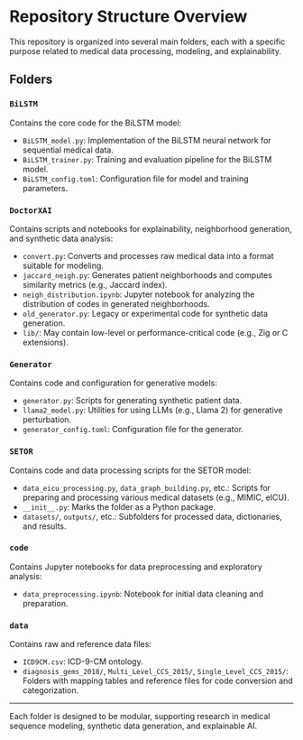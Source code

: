 # Repository Structure Overview

This repository is organized into several main folders, each with a specific purpose related to medical data processing, modeling, and explainability.

## Folders

### `BiLSTM`
Contains the core code for the BiLSTM model:
- `BiLSTM_model.py`: Implementation of the BiLSTM neural network for sequential medical data.
- `BiLSTM_trainer.py`: Training and evaluation pipeline for the BiLSTM model.
- `BiLSTM_config.toml`: Configuration file for model and training parameters.

### `DoctorXAI`
Contains scripts and notebooks for explainability, neighborhood generation, and synthetic data analysis:
- `convert.py`: Converts and processes raw medical data into a format suitable for modeling.
- `jaccard_neigh.py`: Generates patient neighborhoods and computes similarity metrics (e.g., Jaccard index).
- `neigh_distribution.ipynb`: Jupyter notebook for analyzing the distribution of codes in generated neighborhoods.
- `old_generator.py`: Legacy or experimental code for synthetic data generation.
- `lib/`: May contain low-level or performance-critical code (e.g., Zig or C extensions).

### `Generator`
Contains code and configuration for generative models:
- `generator.py`: Scripts for generating synthetic patient data.
- `llama2_model.py`: Utilities for using LLMs (e.g., Llama 2) for generative perturbation.
- `generator_config.toml`: Configuration file for the generator.

### `SETOR`
Contains code and data processing scripts for the SETOR model:
- `data_eicu_processing.py`, `data_graph_building.py`, etc.: Scripts for preparing and processing various medical datasets (e.g., MIMIC, eICU).
- `__init__.py`: Marks the folder as a Python package.
- `datasets/`, `outputs/`, etc.: Subfolders for processed data, dictionaries, and results.

### `code`
Contains Jupyter notebooks for data preprocessing and exploratory analysis:
- `data_preprocessing.ipynb`: Notebook for initial data cleaning and preparation.

### `data`
Contains raw and reference data files:
- `ICD9CM.csv`: ICD-9-CM ontology.
- `diagnosis_gems_2018/`, `Multi_Level_CCS_2015/`, `Single_Level_CCS_2015/`: Folders with mapping tables and reference files for code conversion and categorization.

---

Each folder is designed to be modular, supporting research in medical sequence modeling, synthetic data generation, and explainable AI.